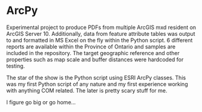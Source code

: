 ArcPy
=====

Experimental project to produce PDFs from multiple ArcGIS mxd resident on ArcGIS Server 10. Additionally, data from feature attribute tables was output to and formatted in MS Excel on the fly within the Python script. 6 different reports are available within the Province of Ontario and samples are included in the repository. The target geographic reference and other properties such as map scale and buffer distances were hardcoded for testing.

The star of the show is the Python script using ESRI ArcPy classes. This was my first Python script of any nature and my first experience working with anything COM related. The later is pretty scary stuff for me.

I figure go big or go home...
